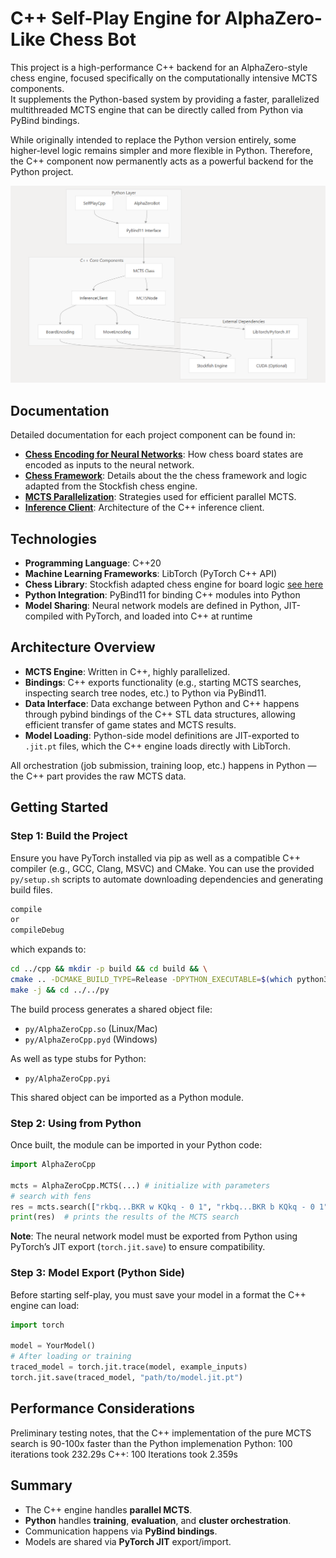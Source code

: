 # C++ Self-Play Engine for AlphaZero-Like Chess Bot

This project is a high-performance C++ backend for an AlphaZero-style chess engine, focused specifically on the computationally intensive MCTS components.  
It supplements the Python-based system by providing a faster, parallelized multithreaded MCTS engine that can be directly called from Python via PyBind bindings.

While originally intended to replace the Python version entirely, some higher-level logic remains simpler and more flexible in Python. Therefore, the C++ component now permanently acts as a powerful backend for the Python project.

![AlphaZero Chess Engine Architecture](../documentation/images/C++%20Overview.png)

## Documentation

Detailed documentation for each project component can be found in:

- **[Chess Encoding for Neural Networks](https://deepwiki.com/BertilBraun/Advanced-Techniques-in-Chess-Engines/5.1-chess-implementation#move-encoding-system)**: How chess board states are encoded as inputs to the neural network.
- **[Chess Framework](https://github.com/BertilBraun/Stockfish)**: Details about the the chess framework and logic adapted from the Stockfish chess engine.
- **[MCTS Parallelization](https://deepwiki.com/BertilBraun/Advanced-Techniques-in-Chess-Engines/4.1-c++-mcts-engine)**: Strategies used for efficient parallel MCTS.
- **[Inference Client](https://deepwiki.com/BertilBraun/Advanced-Techniques-in-Chess-Engines/4.2-c++-inference-client)**: Architecture of the C++ inference client.

## Technologies

- **Programming Language**: C++20
- **Machine Learning Frameworks**: LibTorch (PyTorch C++ API)
- **Chess Library**: Stockfish adapted chess engine for board logic [see here](https://github.com/BertilBraun/Stockfish)
- **Python Integration**: PyBind11 for binding C++ modules into Python
- **Model Sharing**: Neural network models are defined in Python, JIT-compiled with PyTorch, and loaded into C++ at runtime

## Architecture Overview

- **MCTS Engine**: Written in C++, highly parallelized.
- **Bindings**: C++ exports functionality (e.g., starting MCTS searches, inspecting search tree nodes, etc.) to Python via PyBind11.
- **Data Interface**: Data exchange between Python and C++ happens through pybind bindings of the C++ STL data structures, allowing efficient transfer of game states and MCTS results.
- **Model Loading**: Python-side model definitions are JIT-exported to `.jit.pt` files, which the C++ engine loads directly with LibTorch.

All orchestration (job submission, training loop, etc.) happens in Python — the C++ part provides the raw MCTS data.

## Getting Started

### Step 1: Build the Project

Ensure you have PyTorch installed via pip as well as a compatible C++ compiler (e.g., GCC, Clang, MSVC) and CMake.
You can use the provided `py/setup.sh` scripts to automate downloading dependencies and generating build files.

```bash
compile
or
compileDebug
```

which expands to:

```bash
cd ../cpp && mkdir -p build && cd build && \
cmake .. -DCMAKE_BUILD_TYPE=Release -DPYTHON_EXECUTABLE=$(which python3.10) && \
make -j && cd ../../py
```

The build process generates a shared object file:

- `py/AlphaZeroCpp.so` (Linux/Mac)
- `py/AlphaZeroCpp.pyd` (Windows)

As well as type stubs for Python:

- `py/AlphaZeroCpp.pyi`

This shared object can be imported as a Python module.

### Step 2: Using from Python

Once built, the module can be imported in your Python code:

```python
import AlphaZeroCpp

mcts = AlphaZeroCpp.MCTS(...) # initialize with parameters
# search with fens
res = mcts.search(["rkbq...BKR w KQkq - 0 1", "rkbq...BKR b KQkq - 0 1"]) # search multiple positions in parallel
print(res)  # prints the results of the MCTS search
```

**Note**: The neural network model must be exported from Python using PyTorch’s JIT export (`torch.jit.save`) to ensure compatibility.

### Step 3: Model Export (Python Side)

Before starting self-play, you must save your model in a format the C++ engine can load:

```python
import torch

model = YourModel()
# After loading or training
traced_model = torch.jit.trace(model, example_inputs)
torch.jit.save(traced_model, "path/to/model.jit.pt")
```

## Performance Considerations

Preliminary testing notes, that the C++ implementation of the pure MCTS search is 90-100x faster than the Python implemenation
    Python: 100 iterations took 232.29s
    C++: 100 Iterations took 2.359s

## Summary

- The C++ engine handles **parallel MCTS**.
- **Python** handles **training**, **evaluation**, and **cluster orchestration**.
- Communication happens via **PyBind bindings**.
- Models are shared via **PyTorch JIT** export/import.
